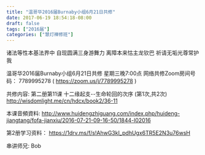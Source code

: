 ```yaml
---
title: "温哥华2016届Burnaby小组6月21日共修"
date: 2017-06-19 18:54:18-08:00
draft: false
tags: ["2016届"]
categories: ["慧灯禅修班"]
---
```

诸法等性本基法界中  自现圆满三身游舞力
离障本来怙主龙钦巴  祈请无垢光尊常护我

温哥华2016届Burnaby小组6月21日共修
星期三晚7:00点
网络共修Zoom房间号码： 7789995278 ( https://zoom.us/j/7789995278 )

共修内容:
第二册第11课 十二缘起支--生命轮回的次序 (第1次,共2次)
http://wisdomlight.me/cn/hdcx/book2/36-11

本课音頻資料:
http://www.huidengzhiguang.com/index.php/huideng-jiangtang/fofa-jianxiu/2016-07-21-09-16-50/1844-l02016

第2册学习资料：
https://1drv.ms/f/s!AhwG3kI_pdhUgx6TR5E2N3u76wsH

串讲师兄: Bob

